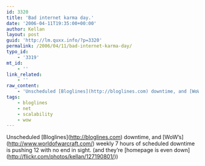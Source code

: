 ```yaml
---
id: 3320
title: 'Bad internet karma day.'
date: '2006-04-11T19:35:00+00:00'
author: Kellan
layout: post
guid: 'http://lm.quxx.info/?p=3320'
permalink: /2006/04/11/bad-internet-karma-day/
typo_id:
    - '3319'
mt_id:
    - ''
link_related:
    - ''
raw_content:
    - 'Unscheduled [Bloglines](http://bloglines.com) downtime, and [WoW\''s](http://www.worldofwarcraft.com/) weekly 7 hours of scheduled downtime is pushing 12 with no end in sight. (and they\''re [homepage is even down](http://flickr.com/photos/kellan/127190801/))'
tags:
    - bloglines
    - net
    - scalability
    - wow
---
```


Unscheduled \[Bloglines\](http://bloglines.com) downtime, and \[WoW’s\](http://www.worldofwarcraft.com/) weekly 7 hours of scheduled downtime is pushing 12 with no end in sight. (and they’re \[homepage is even down\](http://flickr.com/photos/kellan/127190801/))